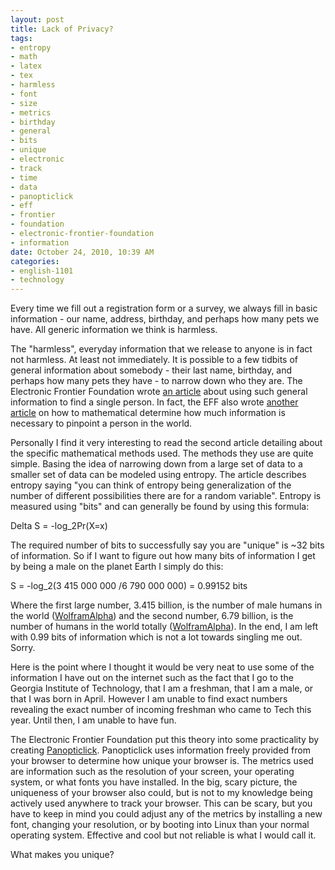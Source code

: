```yaml
--- 
layout: post
title: Lack of Privacy?
tags: 
- entropy
- math
- latex
- tex
- harmless
- font
- size
- metrics
- birthday
- general
- bits
- unique
- electronic
- track
- time
- data
- panopticlick
- eff
- frontier
- foundation
- electronic-frontier-foundation
- information
date: October 24, 2010, 10:39 AM
categories: 
- english-1101
- technology
---
```

Every time we fill out a registration form or a survey, we always fill in basic information - our name, address, birthday, and perhaps how many pets we have. All generic information we think is harmless.

The "harmless", everyday information that we release to anyone is in fact not harmless. At least not immediately. It is possible to a few tidbits of general information about somebody - their last name, birthday, and perhaps how many pets they have - to narrow down who they are. The Electronic Frontier Foundation wrote [an article](http://www.eff.org/deeplinks/2009/09/what-information-personally-identifiable) about using such general information to find a single person. In fact, the EFF also wrote [another article](https://www.eff.org/deeplinks/2010/01/primer-information-theory-and-privacy) on how to mathematical determine how much information is necessary to pinpoint a person in the world.

Personally I find it very interesting to read the second article detailing about the specific mathematical methods used. The methods they use are quite simple. Basing the idea of narrowing down from a large set of data to a smaller set of data can be modeled using entropy. The article describes entropy saying "you can think of entropy being generalization of the number of different possibilities there are for a random variable". Entropy is measured using "bits" and can generally be found by using this formula:

Delta S = -log_2Pr(X=x)

The required number of bits to successfully say you are "unique" is ~32 bits of information. So if I want to figure out how many bits of information I get by being a male on the planet Earth I simply do this:

S = -log_2(3 415 000 000  /6 790 000 000) = 0.99152 bits

Where the first large number, 3.415 billion, is the number of male humans in the world ([WolframAlpha](http://www.wolframalpha.com/input/?i=world+male+population)) and the second number, 6.79 billion, is the number of humans in the world totally ([WolframAlpha](http://www.wolframalpha.com/input/?i=world+population)). In the end, I am left with 0.99 bits of information which is not a lot towards singling me out. Sorry.

Here is the point where I thought it would be very neat to use some of the information I have out on the internet such as the fact that I go to the Georgia Institute of Technology, that I am a freshman, that I am a male, or that I was born in April. However I am unable to find exact numbers revealing the exact number of incoming freshman who came to Tech this year. Until then, I am unable to have fun.

The Electronic Frontier Foundation put this theory into some practicality by creating [Panopticlick](https://panopticlick.eff.org/). Panopticlick uses information freely provided from your browser to determine how unique your browser is. The metrics used are information such as the resolution of your screen, your operating system, or what fonts you have installed. In the big, scary picture, the uniqueness of your browser also could, but is not to my knowledge being actively used anywhere to track your browser. This can be scary, but you have to keep in mind you could adjust any of the metrics by installing a new font, changing your resolution, or by booting into Linux than your normal operating system. Effective and cool but not reliable is what I would call it.

What makes you unique? 
